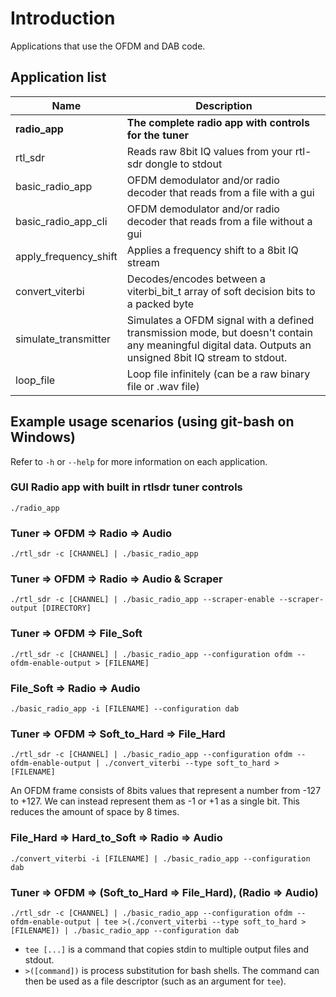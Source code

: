 # Introduction
Applications that use the OFDM and DAB code.

## Application list
| Name | Description |
| --- | --- |
| **radio_app** | **The complete radio app with controls for the tuner** |
| rtl_sdr | Reads raw 8bit IQ values from your rtl-sdr dongle to stdout |
| basic_radio_app | OFDM demodulator and/or radio decoder that reads from a file with a gui |
| basic_radio_app_cli | OFDM demodulator and/or radio decoder that reads from a file without a gui |
| apply_frequency_shift | Applies a frequency shift to a 8bit IQ stream |
| convert_viterbi | Decodes/encodes between a viterbi_bit_t array of soft decision bits to a packed byte |
| simulate_transmitter | Simulates a OFDM signal with a defined transmission mode, but doesn't contain any meaningful digital data. Outputs an unsigned 8bit IQ stream to stdout. |
| loop_file | Loop file infinitely (can be a raw binary file or .wav file) |

## Example usage scenarios (using git-bash on Windows)
Refer to ```-h``` or ```--help``` for more information on each application.

### GUI Radio app with built in rtlsdr tuner controls
```./radio_app```

### Tuner => OFDM => Radio => Audio
```./rtl_sdr -c [CHANNEL] | ./basic_radio_app```

### Tuner => OFDM => Radio => Audio & Scraper
```./rtl_sdr -c [CHANNEL] | ./basic_radio_app --scraper-enable --scraper-output [DIRECTORY]```

### Tuner => OFDM => File_Soft
```./rtl_sdr -c [CHANNEL] | ./basic_radio_app --configuration ofdm --ofdm-enable-output > [FILENAME]```

### File_Soft => Radio => Audio
```./basic_radio_app -i [FILENAME] --configuration dab```

### Tuner => OFDM => Soft_to_Hard => File_Hard
```./rtl_sdr -c [CHANNEL] | ./basic_radio_app --configuration ofdm --ofdm-enable-output | ./convert_viterbi --type soft_to_hard > [FILENAME]```

An OFDM frame consists of 8bits values that represent a number from -127 to +127. We can instead represent them as -1 or +1 as a single bit. This reduces the amount of space by 8 times.

### File_Hard => Hard_to_Soft => Radio => Audio
```./convert_viterbi -i [FILENAME] | ./basic_radio_app --configuration dab```

### Tuner => OFDM => (Soft_to_Hard => File_Hard), (Radio => Audio)
```./rtl_sdr -c [CHANNEL] | ./basic_radio_app --configuration ofdm --ofdm-enable-output | tee >(./convert_viterbi --type soft_to_hard > [FILENAME]) | ./basic_radio_app --configuration dab```

- ```tee [...]``` is a command that copies stdin to multiple output files and stdout.
- ```>([command])``` is process substitution for bash shells. The command can then be used as a file descriptor (such as an argument for ```tee```).
